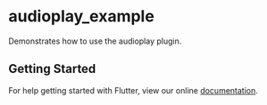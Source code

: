 # audioplay_example

Demonstrates how to use the audioplay plugin.

## Getting Started

For help getting started with Flutter, view our online
[documentation](http://flutter.io/).
